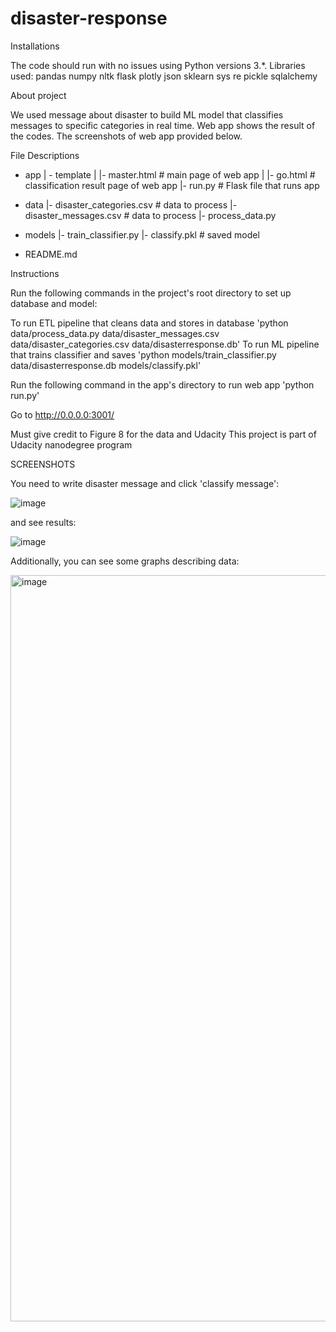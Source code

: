 # disaster-response


Installations

The code should run with no issues using Python versions 3.*. 
Libraries used:
pandas
numpy
nltk
flask
plotly
json
sklearn
sys 
re
pickle
sqlalchemy


About project

We used message about disaster to build ML model that classifies messages to specific categories in real time. Web app shows the result of the codes.
The screenshots of web app provided below.

File Descriptions

- app
| - template
| |- master.html  # main page of web app
| |- go.html  # classification result page of web app
|- run.py  # Flask file that runs app

- data
|- disaster_categories.csv  # data to process 
|- disaster_messages.csv  # data to process
|- process_data.py

- models
|- train_classifier.py
|- classify.pkl  # saved model 

- README.md

Instructions

Run the following commands in the project's root directory to set up database and model:

To run ETL pipeline that cleans data and stores in database 'python data/process_data.py data/disaster_messages.csv data/disaster_categories.csv data/disasterresponse.db'
To run ML pipeline that trains classifier and saves 'python models/train_classifier.py data/disasterresponse.db models/classify.pkl'

Run the following command in the app's directory to run web app 'python run.py'

Go to http://0.0.0.0:3001/


Must give credit to Figure 8 for the data and Udacity
This project is part of Udacity nanodegree program

SCREENSHOTS

You need to write disaster message and click 'classify message':

![image](https://user-images.githubusercontent.com/120465527/213779570-61d8de4f-00ba-4a6f-8eaf-f39ec9a596a7.png)

and see results:

![image](https://user-images.githubusercontent.com/120465527/213779932-9f41131b-1075-4ca9-b49e-cd5767d2473b.png)

Additionally, you can see some graphs describing data:

<img width="1194" alt="image" src="https://user-images.githubusercontent.com/120465527/213780331-aec99c00-bcd2-4462-a9b9-49ccbabf5072.png">
